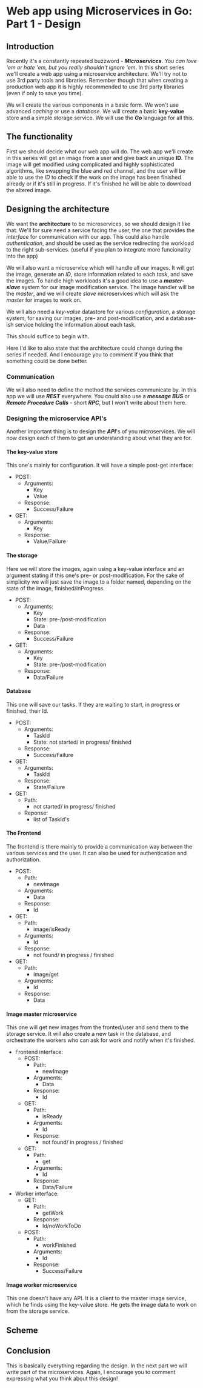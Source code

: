 # Web app using Microservices in Go: Part 1 - Design

## Introduction

Recently it's a constantly repeated buzzword - ***Microservices***. *You can love 'em or hate 'em, but you really shouldn't ignore 'em*. In this short series we'll create a web app using a microservice architecture. We'll try not to use 3rd party tools and libraries. Remember though that when creating a production web app it is highly recommended to use 3rd party libraries (even if only to save you time).

We will create the various components in a basic form. We won't use advanced *caching* or use a *database*. We will create a basic **key-value** store and a simple storage service. We will use the ***Go*** language for all this.

## The functionality

First we should decide what our web app will do. The web app we'll create in this series will get an image from a user and give back an unique **ID**. The image will get modified using complicated and highly sophisticated algorithms, like swapping the blue and red channel, and the user will be able to use the *ID* to check if the work on the image has been finished already or if it's still in progress. If it's finished he will be able to download the altered image.

## Designing the architecture

We want the **architecture** to be microservices, so we should design it like that. We'll for sure need a service facing the user, the one that provides the *interface* for communication with our app. This could also handle *authentication*, and should be used as the service redirecting the workload to the right sub-services. (useful if you plan to integrate more funcionality into the app)

We will also want a microservice which will handle all our images. It will get the image, generate an *ID*, store information related to each *task*, and save the images. To handle high workloads it's a good idea to use a ***master-slave*** system for our image modification service. The image handler will be the *master*, and we will create *slave* microservices which will ask the *master* for images to work on.

We will also need a *key-value* datastore for various *configuration*, a storage system, for saving our images, pre- and post-modification, and a database-ish service holding the information about each task.

This should suffice to begin with.

Here I'd like to also state that the architecture could change during the series if needed. And I encourage you to comment if you think that something could be done better.

### Communication

We will also need to define the method the services communicate by. In this app we will use ***REST*** everywhere. You could also use a ***message BUS*** or ***Remote Procedure Calls*** - short ***RPC***, but I won't write about them here.

### Designing the microservice API's

Another important thing is to design the ***API***'s of you microservices. We will now design each of them to get an understanding about what they are for.

#### The key-value store

This one's mainly for configuration. It will have a simple post-get interface:

* POST:
	* Arguments:
		* Key
		* Value
	* Response:
		* Success/Failure
* GET:
	* Arguments:
		* Key
	* Response:
		* Value/Failure

#### The storage

Here we will store the images, again using a key-value interface and an argument stating if this one's pre- or post-modification. For the sake of simplicity we will just save the image to a folder named, depending on the state of the image, finished/inProgress.

* POST:
	* Arguments:
		* Key
		* State: pre-/post-modification
		* Data
	* Response:
		* Success/Failure
* GET:
	* Arguments:
		* Key
		* State: pre-/post-modification
	* Response:
		* Data/Failure

#### Database

This one will save our tasks. If they are waiting to start, in progress or finished, their Id.

* POST:
	* Arguments:
		* TaskId
		* State: not started/ in progress/ finished
	* Response:
		* Success/Failure
* GET:
	* Arguments:
		* TaskId
	* Response:
		* State/Failure
* GET:
	* Path:
		* not started/ in progress/ finished
	* Reponse:
		* list of TaskId's

#### The Frontend

The frontend is there mainly to provide a communication way between the various services and the user. It can also be used for authentication and authorization.

* POST:
	* Path:
		* newImage
	* Arguments:
		* Data
	* Response:
		* Id
* GET:
	* Path:
		* image/isReady
	* Arguments:
		* Id
	* Response:
		* not found/ in progress / finished
* GET:
	* Path:
		* image/get
	* Arguments:
		* Id
	* Response:
		* Data

#### Image master microservice

This one will get new images from the fronted/user and send them to the storage service. It will also create a new task in the database, and orchestrate the workers who can ask for work and notify when it's finished.

* Frontend interface:
	* POST:
		* Path:
			* newImage
		* Arguments:
			* Data
		* Response:
			* Id
	* GET:
		* Path:
			* isReady
		* Arguments:
			* Id
		* Response:
			* not found/ in progress / finished
	* GET:
		* Path:
			* get
		* Arguments:
			* Id
		* Response:
			* Data/Failure
* Worker interface:
	* GET:
		* Path:
			* getWork
		* Response:
			* Id/noWorkToDo
	* POST:
		* Path:
			* workFinished
		* Arguments:
			* Id
		* Response:
			* Success/Failure

#### Image worker microservice

This one doesn't have any API. It is a client to the master image service, which he finds using the key-value store. He gets the image data to work on from the storage service.

## Scheme



## Conclusion

This is basically everything regarding the design. In the next part we will write part of the microservices. Again, I encourage you to comment expressing what you think about this design!
